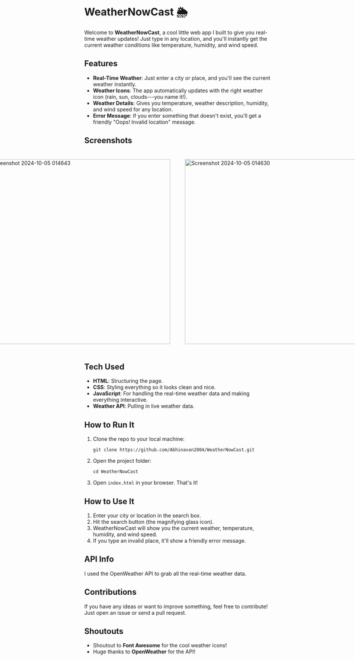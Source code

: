 WeatherNowCast 🌦️
==================

Welcome to **WeatherNowCast**, a cool little web app I built to give you real-time weather updates! Just type in any location, and you'll instantly get the current weather conditions like temperature, humidity, and wind speed.

Features
--------

-   **Real-Time Weather**: Just enter a city or place, and you'll see the current weather instantly.
-   **Weather Icons**: The app automatically updates with the right weather icon (rain, sun, clouds---you name it!).
-   **Weather Details**: Gives you temperature, weather description, humidity, and wind speed for any location.
-   **Error Message**: If you enter something that doesn't exist, you'll get a friendly "Oops! Invalid location" message.

Screenshots
-----------


<div style="display:flex; justify-content: center;">

<img src="https://github.com/user-attachments/assets/d1f2b5b1-1223-46b8-9081-7a9e4e2d8f33" alt="Screenshot 2024-10-05 014643" width="500" style="margin: 20px;" />
<img src="https://github.com/user-attachments/assets/7b47bece-900b-499d-a6d8-6754ed469634" alt="Screenshot 2024-10-05 014630" width="500" style="margin: 20px;" />

</div>


Tech Used
---------

-   **HTML**: Structuring the page.
-   **CSS**: Styling everything so it looks clean and nice.
-   **JavaScript**: For handling the real-time weather data and making everything interactive.
-   **Weather API**: Pulling in live weather data.

How to Run It
-------------

1.  Clone the repo to your local machine:

    `git clone https://github.com/Abhinavan2004/WeatherNowCast.git`

2.  Open the project folder:

    `cd WeatherNowCast`

3.  Open `index.html` in your browser. That's it!

How to Use It
-------------

1.  Enter your city or location in the search box.
2.  Hit the search button (the magnifying glass icon).
3.  WeatherNowCast will show you the current weather, temperature, humidity, and wind speed.
4.  If you type an invalid place, it'll show a friendly error message.

API Info
--------

I used the OpenWeather API to grab all the real-time weather data.

Contributions
-------------

If you have any ideas or want to improve something, feel free to contribute! Just open an issue or send a pull request.

Shoutouts
---------

-   Shoutout to **Font Awesome** for the cool weather icons!
-   Huge thanks to **OpenWeather** for the API!
